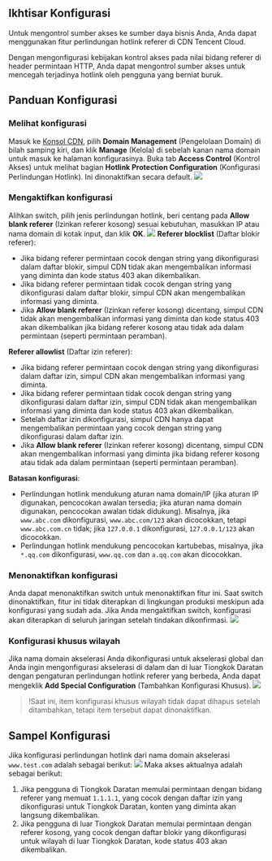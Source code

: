 ## Ikhtisar Konfigurasi
Untuk mengontrol sumber akses ke sumber daya bisnis Anda, Anda dapat menggunakan fitur perlindungan hotlink referer di CDN Tencent Cloud.

Dengan mengonfigurasi kebijakan kontrol akses pada nilai bidang referer di header permintaan HTTP, Anda dapat mengontrol sumber akses untuk mencegah terjadinya hotlink oleh pengguna yang berniat buruk.


## Panduan Konfigurasi
### Melihat konfigurasi
Masuk ke [Konsol CDN](https://console.cloud.tencent.com/cdn), pilih **Domain Management** (Pengelolaan Domain) di bilah samping kiri, dan klik **Manage** (Kelola) di sebelah kanan nama domain untuk masuk ke halaman konfigurasinya. Buka tab **Access Control** (Kontrol Akses) untuk melihat bagian **Hotlink Protection Configuration** (Konfigurasi Perlindungan Hotlink). Ini dinonaktifkan secara default.
![](https://main.qcloudimg.com/raw/53cfa056e5574aae9c912db36fcbf67b.png)

### Mengaktifkan konfigurasi

Alihkan switch, pilih jenis perlindungan hotlink, beri centang pada **Allow blank referer** (Izinkan referer kosong) sesuai kebutuhan, masukkan IP atau nama domain di kotak input, dan klik **OK**.
![](https://main.qcloudimg.com/raw/951eb25d77110a01fcd91ab9bfcd1cad.png)
**Referer blocklist** (Daftar blokir referer):

- Jika bidang referer permintaan cocok dengan string yang dikonfigurasi dalam daftar blokir, simpul CDN tidak akan mengembalikan informasi yang diminta dan kode status 403 akan dikembalikan.
- Jika bidang referer permintaan tidak cocok dengan string yang dikonfigurasi dalam daftar blokir, simpul CDN akan mengembalikan informasi yang diminta.
- Jika **Allow blank referer** (Izinkan referer kosong) dicentang, simpul CDN tidak akan mengembalikan informasi yang diminta dan kode status 403 akan dikembalikan jika bidang referer kosong atau tidak ada dalam permintaan (seperti permintaan peramban).

**Referer allowlist** (Daftar izin referer):
- Jika bidang referer permintaan cocok dengan string yang dikonfigurasi dalam daftar izin, simpul CDN akan mengembalikan informasi yang diminta.
- Jika bidang referer permintaan tidak cocok dengan string yang dikonfigurasi dalam daftar izin, simpul CDN tidak akan mengembalikan informasi yang diminta dan kode status 403 akan dikembalikan.
- Setelah daftar izin dikonfigurasi, simpul CDN hanya dapat mengembalikan permintaan yang cocok dengan string yang dikonfigurasi dalam daftar izin.
- Jika **Allow blank referer** (Izinkan referer kosong) dicentang, simpul CDN akan mengembalikan informasi yang diminta jika bidang referer kosong atau tidak ada dalam permintaan (seperti permintaan peramban).

**Batasan konfigurasi**:
+ Perlindungan hotlink mendukung aturan nama domain/IP (jika aturan IP digunakan, pencocokan awalan tersedia; jika aturan nama domain digunakan, pencocokan awalan tidak didukung). Misalnya, jika `www.abc.com` dikonfigurasi, `www.abc.com/123` akan dicocokkan, tetapi `www.abc.com.cn` tidak; jika `127.0.0.1` dikonfigurasi, `127.0.0.1/123` akan dicocokkan.
+ Perlindungan hotlink mendukung pencocokan kartubebas, misalnya, jika `*.qq.com` dikonfigurasi, `www.qq.com` dan `a.qq.com` akan dicocokkan.

### Menonaktifkan konfigurasi
Anda dapat menonaktifkan switch untuk menonaktifkan fitur ini. Saat switch dinonaktifkan, fitur ini tidak diterapkan di lingkungan produksi meskipun ada konfigurasi yang sudah ada. Jika Anda mengaktifkan switch, konfigurasi akan diterapkan di seluruh jaringan setelah tindakan dikonfirmasi.
![](https://main.qcloudimg.com/raw/0eff7fac96363892b1b95f53fbadf47d.png)

### Konfigurasi khusus wilayah
Jika nama domain akselerasi Anda dikonfigurasi untuk akselerasi global dan Anda ingin mengonfigurasi akselerasi di dalam dan di luar Tiongkok Daratan dengan pengaturan perlindungan hotlink referer yang berbeda, Anda dapat mengeklik **Add Special Configuration** (Tambahkan Konfigurasi Khusus).
![](https://main.qcloudimg.com/raw/31d414d5adf37f8a2deadce688962645.png)

> !Saat ini, item konfigurasi khusus wilayah tidak dapat dihapus setelah ditambahkan, tetapi item tersebut dapat dinonaktifkan.

## Sampel Konfigurasi

Jika konfigurasi perlindungan hotlink dari nama domain akselerasi `www.test.com` adalah sebagai berikut:
![](https://main.qcloudimg.com/raw/027832bf7f5df50370257cce662105d8.png)
Maka akses aktualnya adalah sebagai berikut:

1. Jika pengguna di Tiongkok Daratan memulai permintaan dengan bidang referer yang memuat `1.1.1.1`, yang cocok dengan daftar izin yang dikonfigurasi untuk Tiongkok Daratan, konten yang diminta akan langsung dikembalikan.
2. Jika pengguna di luar Tiongkok Daratan memulai permintaan dengan referer kosong, yang cocok dengan daftar blokir yang dikonfigurasi untuk wilayah di luar Tiongkok Daratan, kode status 403 akan dikembalikan.

